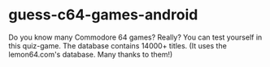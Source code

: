 # guess-c64-games-android
Do you know many Commodore 64 games? Really? You can test yourself in this quiz-game. The database contains 14000+ titles. (It uses the lemon64.com's database. Many thanks to them!)

